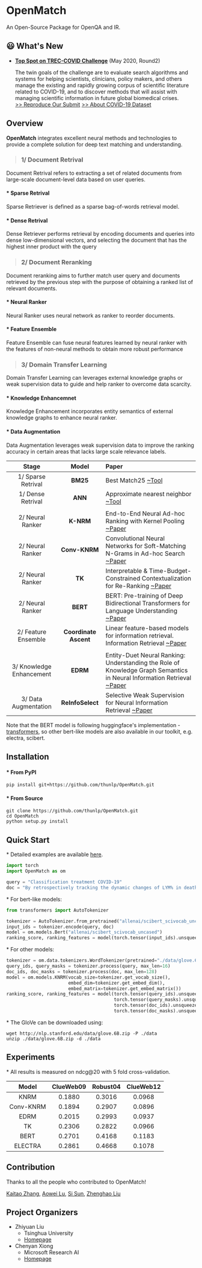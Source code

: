 # OpenMatch
An Open-Source Package for OpenQA and IR.

## 😃 What's New
* **[Top Spot on TREC-COVID Challenge](https://ir.nist.gov/covidSubmit/about.html)** (May 2020, Round2)

  The twin goals of the challenge are to evaluate search algorithms and systems for helping scientists, clinicians, policy makers, and others manage the existing and rapidly growing corpus of scientific literature related to COVID-19, and to discover methods that will assist with managing scientific information in future global biomedical crises. \
  [>> Reproduce Our Submit](./docs/experiments-treccovid.md) [>> About COVID-19 Dataset](https://www.semanticscholar.org/cord19)

## Overview
**OpenMatch** integrates excellent neural methods and technologies to provide a complete solution for deep text matching and understanding.

> ### **1/ Document Retrival**

  Document Retrival refers to extracting a set of related documents from large-scale document-level data based on user queries.

#### **\* Sparse Retrival**

Sparse Retriever is defined as a sparse bag-of-words retrieval model.

#### **\* Dense Retrival**

Dense Retriever performs retrieval by encoding documents and queries into dense low-dimensional vectors, and selecting the document that has the highest inner product with the query

> ### **2/ Document Reranking**

Document reranking aims to further match user query and documents retrieved by the previous step with the purpose of obtaining a ranked list of relevant documents.

#### **\* Neural Ranker**

Neural Ranker uses neural network as ranker to reorder documents.


#### **\* Feature Ensemble**

Feature Ensemble can fuse neural features learned by neural ranker with the features of non-neural methods to obtain more robust performance

> ### **3/ Domain Transfer Learning**

  Domain Transfer Learning can leverages external knowledge graphs or weak supervision data to guide and help ranker to overcome data scarcity.

#### **\* Knowledge Enhancemnet**

  Knowledge Enhancement incorporates entity semantics of external knowledge graphs to enhance neural ranker.

#### **\* Data Augmentation**

  Data Augmentation leverages weak supervision data to improve the ranking accuracy in certain areas that lacks large scale relevance labels.


  |Stage|Model|Paper|
  |:----:|:----:|:----|
  |1/ Sparse Retrival|**BM25**|Best Match25 [~Tool](https://github.com/castorini/anserini)|
  |1/ Dense Retrival|**ANN**|Approximate nearest neighbor [~Tool](https://github.com/facebookresearch/faiss)|
  ||
  |2/ Neural Ranker|**K-NRM**|End-to-End Neural Ad-hoc Ranking with Kernel Pooling [~Paper](https://dl.acm.org/doi/pdf/10.1145/3077136.3080809)|
  |2/ Neural Ranker|**Conv-KNRM**|Convolutional Neural Networks for Soft-Matching N-Grams in Ad-hoc Search [~Paper](https://dl.acm.org/doi/pdf/10.1145/3159652.3159659)|
  |2/ Neural Ranker|**TK**|Interpretable & Time-Budget-Constrained Contextualization for Re-Ranking [~Paper](https://arxiv.org/pdf/1912.01385.pdf)|
  |2/ Neural Ranker|**BERT**|BERT: Pre-training of Deep Bidirectional Transformers for Language Understanding [~Paper](https://arxiv.org/pdf/1810.04805.pdf)|
  |2/ Feature Ensemble|**Coordinate Ascent**|Linear feature-based models for information retrieval. Information Retrieval [~Paper](https://lintool.github.io/Ivory/docs/publications/Metzler_Croft_2007.pdf)
  ||
  |3/ Knowledge Enhancement|**EDRM**|Entity-Duet Neural Ranking: Understanding the Role of Knowledge Graph Semantics in Neural Information Retrieval [~Paper](https://arxiv.org/pdf/1805.07591.pdf)|
  |3/ Data Augmentation|**ReInfoSelect**|Selective Weak Supervision for Neural Information Retrieval [~Paper](https://arxiv.org/pdf/2001.10382v1.pdf)|

  Note that the BERT model is following huggingface's implementation - [transformers](https://github.com/huggingface/transformers), so other bert-like models are also available in our toolkit, e.g. electra, scibert.

## Installation

#### \* From PyPI

```
pip install git+https://github.com/thunlp/OpenMatch.git
```

#### \* From Source
```
git clone https://github.com/thunlp/OpenMatch.git
cd OpenMatch
python setup.py install
```

## Quick Start

\*  Detailed examples are available [here](./docs/openmatch.md).

```python
import torch
import OpenMatch as om

query = "Classification treatment COVID-19"
doc = "By retrospectively tracking the dynamic changes of LYM% in death cases and cured cases, this study suggests that lymphocyte count is an effective and reliable indicator for disease classification and prognosis in COVID-19 patients."
```

\*  For bert-like models:

```python
from transformers import AutoTokenizer

tokenizer = AutoTokenizer.from_pretrained("allenai/scibert_scivocab_uncased")
input_ids = tokenizer.encode(query, doc)
model = om.models.Bert("allenai/scibert_scivocab_uncased")
ranking_score, ranking_features = model(torch.tensor(input_ids).unsqueeze(0))
```

\*  For other models:

```python
tokenizer = om.data.tokenizers.WordTokenizer(pretrained="./data/glove.6B.300d.txt")
query_ids, query_masks = tokenizer.process(query, max_len=16)
doc_ids, doc_masks = tokenizer.process(doc, max_len=128)
model = om.models.KNRM(vocab_size=tokenizer.get_vocab_size(),
                       embed_dim=tokenizer.get_embed_dim(),
                       embed_matrix=tokenizer.get_embed_matrix())
ranking_score, ranking_features = model(torch.tensor(query_ids).unsqueeze(0),
                                        torch.tensor(query_masks).unsqueeze(0),
                                        torch.tensor(doc_ids).unsqueeze(0),
                                        torch.tensor(doc_masks).unsqueeze(0))
```

\*  The GloVe can be downloaded using:

```
wget http://nlp.stanford.edu/data/glove.6B.zip -P ./data
unzip ./data/glove.6B.zip -d ./data
```

## Experiments
\* All results is measured on ndcg@20 with 5 fold cross-validation.

  |Model|ClueWeb09|Robust04|ClueWeb12|
  |:---:|:-------:|:------:|:-------:|
  |KNRM|0.1880|0.3016|0.0968|
  |Conv-KNRM|0.1894|0.2907|0.0896|
  |EDRM|0.2015|0.2993|0.0937|
  |TK|0.2306|0.2822|0.0966|
  |BERT|0.2701|0.4168|0.1183|
  |ELECTRA|0.2861|0.4668|0.1078|


## Contribution
Thanks to all the people who contributed to OpenMatch!

[Kaitao Zhang](https://github.com/zkt12), [Aowei Lu](https://github.com/LAW991224), [Si Sun](https://github.com/SunSiShining), [Zhenghao Liu](http://nlp.csai.tsinghua.edu.cn/~lzh/)

## Project Organizers
- Zhiyuan Liu
  * Tsinghua University
  * [Homepage](http://nlp.csai.tsinghua.edu.cn/~lzy/)
- Chenyan Xiong
  * Microsoft Research AI
  * [Homepage](https://www.microsoft.com/en-us/research/people/cxiong/)
